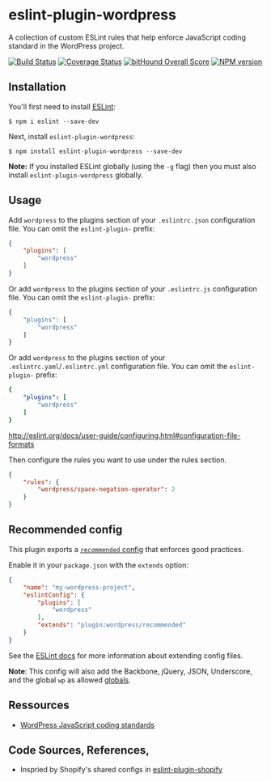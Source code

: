 # eslint-plugin-wordpress

A collection of custom ESLint rules that help enforce JavaScript coding standard in the WordPress project.

[![Build Status](https://api.travis-ci.org/ntwb/eslint-plugin-wordpress.svg?branch=master)](https://travis-ci.org/ntwb/eslint-plugin-wordpress) [![Coverage Status](https://coveralls.io/repos/github/ntwb/eslint-plugin-wordpress/badge.svg?branch=master)](https://coveralls.io/github/ntwb/eslint-plugin-wordpress?branch=master) [![bitHound Overall Score](https://www.bithound.io/github/ntwb/eslint-plugin-wordpress/badges/score.svg)](https://www.bithound.io/github/ntwb/eslint-plugin-wordpress) [![NPM version](http://img.shields.io/npm/v/eslint-plugin-wordpress.svg)](https://www.npmjs.org/package/eslint-plugin-wordpress)

## Installation

You'll first need to install [ESLint](http://eslint.org):

```
$ npm i eslint --save-dev
```

Next, install `eslint-plugin-wordpress`:

```
$ npm install eslint-plugin-wordpress --save-dev
```

**Note:** If you installed ESLint globally (using the `-g` flag) then you must also install `eslint-plugin-wordpress` globally.

## Usage

Add `wordpress` to the plugins section of your `.eslintrc.json` configuration file. You can omit the `eslint-plugin-` prefix:

```json
{
    "plugins": [
        "wordpress"
    ]
}
```

Or add `wordpress` to the plugins section of your `.eslintrc.js` configuration file. You can omit the `eslint-plugin-` prefix:

```js
{
    "plugins": [
        "wordpress"
    ]
}
```

Or add `wordpress` to the plugins section of your `.eslintrc.yaml`/`.eslintrc.yml` configuration file. You can omit the `eslint-plugin-` prefix:

```yaml
{
    "plugins": [
        "wordpress"
    ]
}
```
http://eslint.org/docs/user-guide/configuring.html#configuration-file-formats


Then configure the rules you want to use under the rules section.

```json
{
    "rules": {
        "wordpress/space-negation-operator": 2
    }
}
```

## Recommended config

This plugin exports a [`recommended` config](index.js) that enforces good practices.

Enable it in your `package.json` with the `extends` option:

```json
{
	"name": "my-wordpress-project",
	"eslintConfig": {
		"plugins": [
			"wordpress"
		],
		"extends": "plugin:wordpress/recommended"
	}
}
```

See the [ESLint docs](http://eslint.org/docs/user-guide/configuring#extending-configuration-files) for more information about extending config files.

**Note**: This config will also add the Backbone, jQuery, JSON, Underscore, and the global `wp` as allowed [globals](http://eslint.org/docs/user-guide/configuring#specifying-globals).

## Ressources

- [WordPress JavaScript coding standards](https://make.wordpress.org/core/handbook/best-practices/coding-standards/javascript/)

## Code Sources, References, 

- Inspried by Shopify's shared configs in [eslint-plugin-shopify](https://github.com/Shopify/javascript/tree/master/packages/eslint-plugin-shopify)
